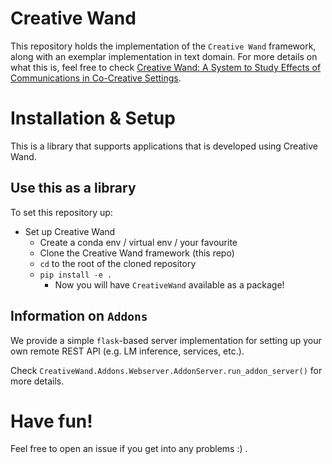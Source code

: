 # Creative Wand

This repository holds the implementation of the `Creative Wand` framework, along with an exemplar implementation in text
domain.
For more details on what this is, feel free to
check [Creative Wand: A System to Study Effects of Communications in Co-Creative Settings](https://ojs.aaai.org/index.php/AIIDE/article/view/21946).

# Installation & Setup

This is a library that supports applications that is developed using Creative Wand.

## Use this as a library

To set this repository up:

- Set up Creative Wand
  - Create a conda env / virtual env / your favourite
  - Clone the Creative Wand framework (this repo)
  - `cd` to the root of the cloned repository
  - `pip install -e .`
    - Now you will have `CreativeWand` available as a package!

## Information on `Addons`

We provide a simple `flask`-based server implementation for setting up your own
remote REST API (e.g. LM inference, services, etc.).

Check `CreativeWand.Addons.Webserver.AddonServer.run_addon_server()` for more details.

# Have fun!

Feel free to open an issue if you get into any problems :) .